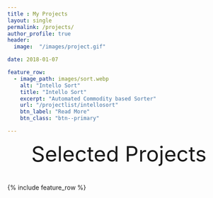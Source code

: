 ```yaml
---
title : My Projects
layout: single
permalink: /projects/
author_profile: true
header:
  image:  "/images/project.gif"

date: 2018-01-07

feature_row:
  - image_path: images/sort.webp
    alt: "Intello Sort"
    title: "Intello Sort"
    excerpt: "Automated Commodity based Sorter"
    url: "/projectlist/intellosort"
    btn_label: "Read More"
    btn_class: "btn--primary"

---
```


<div style="margin-bottom:1cm" align="center"><font size="55">Selected Projects</font></div>

{% include feature_row %}